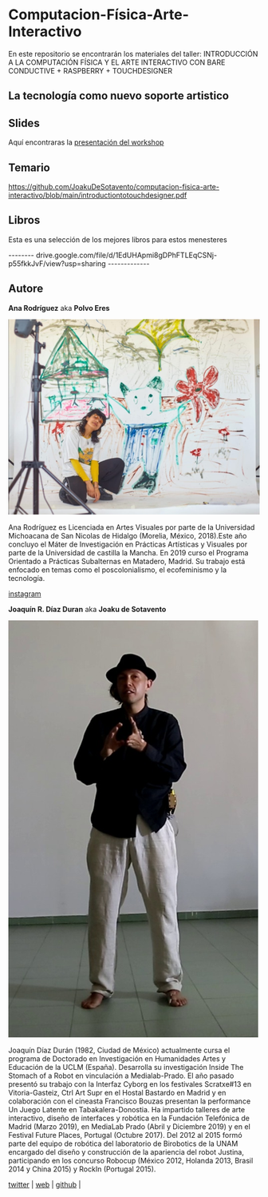 # Computacion-Física-Arte-Interactivo

En este repositorio se encontrarán los materiales del taller: INTRODUCCIÓN A LA COMPUTACIÓN FÍSICA Y EL ARTE INTERACTIVO CON BARE CONDUCTIVE + RASPBERRY + TOUCHDESIGNER

## La tecnología como nuevo soporte artistico

## Slides

Aquí encontraras la [presentación del workshop](https://docs.google.com/presentation/d/1Ly4eoGEeqiBYMibP8VgbU4bCvPUX1-qZQs6pPOvgtGo/edit?usp=sharing)

## Temario

<https://github.com/JoakuDeSotavento/computacion-fisica-arte-interactivo/blob/main/introductiontotouchdesigner.pdf>

## Libros

Esta es una selección de los mejores libros para estos menesteres

-------- drive.google.com/file/d/1EdUHApmi8gDPhFTLEqCSNj-p55fkkJvF/view?usp=sharing -------------

## Autore

**Ana Rodríguez**
aka **Polvo Eres**

![@polvo_eres](./img/ana.jpeg)

Ana Rodríguez es Licenciada en Artes Visuales por parte de la Universidad Michoacana de San Nicolas de Hidalgo (Morelia, México, 2018).Este año concluyo el Máter de Investigación en Prácticas Artísticas y Visuales por parte de la Universidad de castilla la Mancha.
En 2019 curso el Programa Orientado a Prácticas Subalternas en Matadero, Madrid. Su trabajo está enfocado en temas como el poscolonialismo, el ecofeminismo y la tecnología.

[instagram](https://www.instagram.com/polvo_eres)

**Joaquín R. Díaz Duran**
aka **Joaku de Sotavento**

![@joakudesotavento](./img/joaku-defensa.jpeg)

Joaquín Díaz Durán (1982, Ciudad de México) actualmente cursa el programa de Doctorado en Investigación en Humanidades Artes y Educación de la UCLM (España). Desarrolla su investigación Inside The Stomach of a Robot en vinculación a Medialab-Prado.
El año pasado presentó su trabajo con la Interfaz Cyborg en los festivales Scratxe#13 en Vitoria-Gasteiz, Ctrl Art Supr en el Hostal Bastardo en Madrid y en colaboración con el cineasta Francisco Bouzas presentan la performance Un Juego Latente en Tabakalera-Donostia. Ha impartido talleres de arte interactivo, diseño de interfaces y robótica en la Fundación Telefónica de Madrid (Marzo 2019), en MediaLab Prado (Abril y Diciembre 2019) y en el Festival Future Places, Portugal (Octubre 2017). Del 2012 al 2015 formó parte del equipo de robótica del laboratorio de Birobotics de la UNAM encargado del diseño y construcción de la apariencia del robot Justina, participando en los concurso Robocup (México 2012, Holanda 2013, Brasil 2014 y China 2015) y RockIn (Portugal 2015).

[twitter](https://twitter.com/joaku_Sotavento) |
[web](https://www.arterobotico.com) |
[github](https://github.com/JoakuDeSotavento) |
